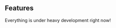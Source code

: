 ## Features

<span class="important"><i class="fa fa-exclamation"></i>Everything is under heavy development right now!</span>
